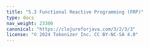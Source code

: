 ```yaml
---
title: "5.3 Functional Reactive Programming (FRP)"
type: docs
nav_weight: 23300
canonical: "https://clojureforjava.com/3/2/3/3"
license: "© 2024 Tokenizer Inc. CC BY-NC-SA 4.0"
---
```

